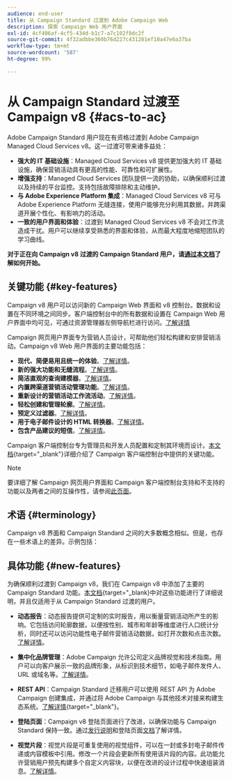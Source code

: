 ```yaml
---
audience: end-user
title: 从 Campaign Standard 过渡到 Adobe Campaign Web
description: 探索 Campaign Web 用户界面
exl-id: 4cf406af-4cf5-434d-b1c7-a7c102f8dc2f
source-git-commit: 4f32adbbe360b76d227c431281ef10a47e6a37ba
workflow-type: tm+mt
source-wordcount: '587'
ht-degree: 99%

---
```


# 从 Campaign Standard 过渡至 Campaign v8 {#acs-to-ac}

Adobe Campaign Standard 用户现在有资格过渡到 Adobe Campaign Managed Cloud Services v8。这一过渡可带来诸多益处：

* **强大的 IT 基础设施**：Managed Cloud Services v8 提供更加强大的 IT 基础设施，确保营销活动具有更高的性能、可靠性和可扩展性。
* **增强支持**：Managed Cloud Services 团队提供一流的协助，以确保顺利过渡以及持续的平台监控。支持包括故障排除和主动维护。
* **与 Adobe Experience Platform 集成**：Managed Cloud Services v8 可与 Adobe Experience Platform 无缝连接，使用户能够充分利用其数据，并跨渠道开展个性化、有影响力的活动。
* **一致的用户界面和体验**：过渡到 Managed Cloud Services v8 不会对工作流造成干扰。用户可以继续享受熟悉的界面和体验，从而最大程度地缩短团队的学习曲线。

**对于正在向 Campaign v8 过渡的 Campaign Standard 用户，请[通过本文档](../../adoption/home.md)了解如何开始。**

<!--
As a Campaign Standard user, we now offer you a way to migrate to Adobe Campaign v8. You will benefit from both the new Campaign Web interface and the v8 console.
-->

## 关键功能 {#key-features}

Campaign v8 用户可以访问新的 Campaign Web 界面和 v8 控制台。数据和设置在不同环境之间同步。客户端控制台中的所有数据和设置在 Campaign Web 用户界面中均可见，可通过资源管理器左侧导航栏进行访问。[了解详情](../get-started/user-interface.md#user-interface-explorer)

Campaign 网页用户界面专为营销人员设计，可帮助他们轻松构建和安排营销活动。Campaign v8 Web 用户界面的主要功能包括：

* **现代、简便易用且统一的体验**。[了解详情](../get-started/connect-to-campaign.md)。
* **新的强大功能和无缝流程**。[了解详情](../get-started/user-interface.md)。
* **简洁直观的查询建模器**。[了解详情](../query/query-modeler-overview.md)。
* **内置跨渠道营销活动管理功能**。[了解详情](../msg/gs-messages.md)。
* **重新设计的营销活动工作流活动**。[了解详情](../workflows/gs-workflows.md)。
* **轻松创建和管理轮廓**。[了解详情](../audience/about-recipients.md)。
* **预定义过滤器**。[了解详情](../get-started/predefined-filters.md)。
* **用于电子邮件设计的 HTML 转换器**。[了解详情](../email/existing-content.md)。
* **包含产品建议的短信**。[了解详情](../msg/offers.md)。

Campaign 客户端控制台专为管理员和开发人员配置和定制其环境而设计。[本文档](https://experienceleague.adobe.com/zh-hans/docs/campaign/campaign-v8/new/whats-new){target="_blank"}详细介绍了 Campaign 客户端控制台中提供的关键功能。

>[!NOTE]
>
>要详细了解 Campaign 网页用户界面和 Campaign 客户端控制台支持和不支持的功能以及两者之间的互操作性，请参阅[此页面](../get-started/capability-matrix.md)。

## 术语 {#terminology}

Campaign v8 界面和 Campaign Standard 之间的大多数概念相似。但是，也存在一些术语上的差异。示例包括：

<!--
* Profiles are **Recipients** in the console. [Learn more](../audience/gs-audiences-recipients.md).
* Test profiles are **Seed addresses**. [Learn more](../preview-test/test-deliveries.md).
* The delivery preparation is the **Delivery analysis**. [Learn more](../monitor/prepare-send.md).
* Audiences are **Lists**. [Learn more](../audience/gs-audiences-recipients.md).
-->

<!--
* Custom resources are **Schemas**
* Messages are referred to as **Deliveries**
* Roles are configured with **Named Rights**
* Security Groups are **Operator Groups**
* Organizational units are managed through **Folder Permissions**
* Product users are **Operators** in the client console
* Delivery preparation is the **Delivery analysis** in the client console
-->

## 具体功能 {#new-features}

为确保顺利过渡到 Campaign v8，我们在 Campaign v8 中添加了主要的 Campaign Standard 功能。[本文档](https://experienceleague.adobe.com/docs/experience-cloud/campaign/campaign-standard-migration-home.html?lang=zh-hans){target=&quot;_blank}中对这些功能进行了详细说明，并且仅适用于从 Campaign Standard 过渡的用户。

* **动态报告**：动态报告提供可定制的实时报告，用以衡量营销活动所产生的影响。它包括访问轮廓数据，以便按性别、城市和年龄等维度进行人口统计分析，同时还可以访问功能性电子邮件营销活动数据，如打开次数和点击次数。[了解详情](../reporting/dynamic-reporting/get-started-reporting.md)。

* **集中化品牌管理**：Adobe Campaign 允许公司定义品牌视觉和技术指南。用户可以向客户展示一致的品牌形象，从标识到技术细节，如电子邮件发件人、URL 或域名等。[了解详情](../administration/branding/branding-gs.md)。

* **REST API**：Campaign Standard 迁移用户可以使用 REST API 为 Adobe Campaign 创建集成，并通过将 Adobe Campaign 与其他技术对接来构建生态系统。[了解详情](https://experienceleague.adobe.com/docs/campaign/campaign-v8/developer/apis/get-started-apis.html){target="_blank"}。

* **登陆页面**：Campaign v8 登陆页面进行了改进，以确保功能与 Campaign Standard 保持一致。通过[发行说明](../rn/release-notes.md#new-24-4)和登陆页面[文档](../landing-pages/get-started-lp.md)了解详情。

* **视觉片段**：视觉片段是可重复使用的视觉组件，可以在一封或多封电子邮件传递或内容模板中引用。修改一个片段会更新所有使用该片段的内容。此功能允许营销用户预先构建多个自定义内容块，以便在改进的设计过程中快速组装消息。[了解详情](../content/use-visual-fragments.md)。

<!--
* Delivery Alerting: In addition to viewing notifications directly in Campaign, Adobe Campaign also provides an email alerting system to trigger email alerts to users or external stakeholders of important system activities. Create, manage, and receive customizable alerts and dashboards to keep track of delivery successes or failures. Adobe Campaign Delivery Alerting boosts efficiency by keeping all involved Adobe Campaign users in a company automatically informed about the delivery execution status, via email and dashboard. 

* Landing Pages: Landing pages are web forms that can be used to capture information on your audiences, offer subscriptions to a service, display data and grow your database. Landing pages can also be used for acquiring or updating existing profiles, and to set up a double opt-in mechanism, allowing you to protect the platform from wrong or invalid email addresses, or spambots. [Learn more](../landing-pages/get-started-lp.md)
-->